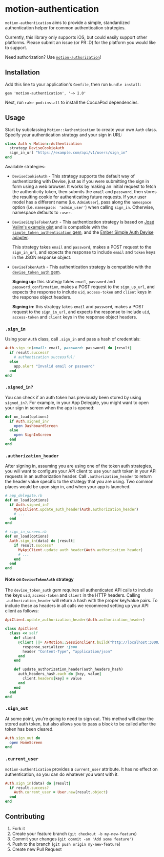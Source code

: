 # motion-authentication

`motion-authentication` aims to provide a simple, standardized authentication helper for common authentication strategies.

Currently, this library only supports iOS, but could easily support other platforms. Please submit an issue (or PR :D) for the platform you would like to support.

Need authorization? Use [`motion-authorization`](https://github.com/rubymotion-community/motion-authorization)!

## Installation

Add this line to your application's `Gemfile`, then run `bundle install`:

    gem 'motion-authentication', '~> 2.0'

Next, run `rake pod:install` to install the CocoaPod dependencies.

## Usage

Start by subclassing `Motion::Authentication` to create your own `Auth` class. Specify your authentication strategy and your sign in URL:

```ruby
class Auth < Motion::Authentication
  strategy DeviseCookieAuth
  sign_in_url "https://example.com/api/v1/users/sign_in"
end
```

Available strategies:

* `DeviseCookieAuth` - This strategy supports the default way of authenticating with Devise, just as if you were submitting the sign in form using a web browser. It works by making an initial request to fetch the authenticity token, then submits the `email` and `password`, then stores the resulting cookie for authenticating future requests. If your user model has a different name (i.e. `AdminUser`), pass along the `namespace` option (i.e. `namespace: 'admin_user'`) when calling `sign_in`. Otherwise, namespace defaults to `:user`.

* `DeviseSimpleTokenAuth` - This authentication strategy is based on [José Valim's example gist](https://gist.github.com/josevalim/fb706b1e933ef01e4fb6) and is compatible with the [`simple_token_authentication` gem](https://github.com/gonzalo-bulnes/simple_token_authentication), and the [Ember Simple Auth Devise adapter](http://romulomachado.github.io/2015/09/28/using-ember-simple-auth-with-devise.html).

  This strategy takes `email` and `password`, makes a POST request to the `sign_in_url`, and expects the response to include `email` and `token` keys in the JSON response object.

* `DeviseTokenAuth` - This authentication strategy is compatible with the [`devise_token_auth` gem](https://github.com/lynndylanhurley/devise_token_auth).

  **Signing up:** this strategy takes `email`, `password` and `password_confirmation`, makes a POST request to the `sign_up_url`, and expects the response to include `uid`, `access-token` and `client` keys in the response object headers.

  **Signing in:** this strategy takes `email` and `password`, makes a POST request to the `sign_in_url`, and expects the response to include `uid`, `access-token` and `client` keys in the response object headers.

### `.sign_in`

Using your `Auth` class, call `.sign_in` and pass a hash of credentials:

```ruby
Auth.sign_in(email: email, password: password) do |result|
  if result.success?
    # authentication successful!
  else
    app.alert "Invalid email or password"
  end
end
```

### `.signed_in?`

You can check if an auth token has previously been stored by using `signed_in?`. For example, in your App Delegate, you might want to open your sign in screen when the app is opened:

```ruby
def on_load(options)
  if Auth.signed_in?
    open DashboardScreen
  else
    open SignInScreen
  end
end
```

### `.authorization_header`

After signing in, assuming you are using one of the token auth strategies, you will want to configure your API client to use your auth token in your API requests in an authorization header. Call `.authorization_header` to return the header value specific to the strategy that you are using. Two common places would be upon sign in, and when your app is launched.

```ruby
# app_delegate.rb
def on_load(options)
  if Auth.signed_in?
    MyApiClient.update_auth_header(Auth.authorization_header)
    # ...
  end
end

# sign_in_screen.rb
def on_load(options)
  Auth.sign_in(data) do |result|
    if result.success?
      MyApiClient.update_auth_header(Auth.authorization_header)
      # ...
    end
  end
end
```

#### Note on `DeviseTokenAuth` strategy

The `devise_token_auth` gem requires all authenticated API calls to include the keys `uid`, `access-token` and `client` in the HTTP headers. Calling `.authorization_header` will return a hash with the proper key/value pairs. To include these as headers in all calls we recommend setting up your API client as follows:

```ruby
ApiClient.update_authorization_header(Auth.authorization_header)

class ApiClient
  class << self
    def client
      @client ||= AFMotion::SessionClient.build("http://localhost:3000/") do
        response_serializer :json
        header "Content-Type", "application/json"
      end
    end

    def update_authorization_header(auth_headers_hash)
      auth_headers_hash.each do |key, value|
        client.headers[key] = value
      end
    end
  end
end
```

### `.sign_out`

At some point, you're going to need to sign out. This method will clear the stored auth token, but also allows you to pass a block to be called after the token has been cleared.

```ruby
Auth.sign_out do
  open HomeScreen
end
```

### `.current_user`

`motion-authentication` provides a `current_user` attribute. It has no effect on authentication, so you can do whatever you want with it.

```ruby
Auth.sign_in(data) do |result|
  if result.success?
    Auth.current_user = User.new(result.object)
  end
end
```

## Contributing

1. Fork it
2. Create your feature branch (`git checkout -b my-new-feature`)
3. Commit your changes (`git commit -am 'Add some feature'`)
4. Push to the branch (`git push origin my-new-feature`)
5. Create new Pull Request
